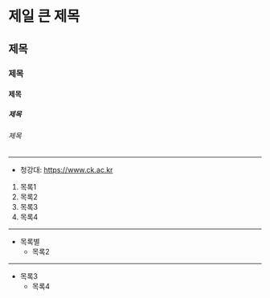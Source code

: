 # 제일 큰 제목
## 제목
### 제목
#### 제목
##### 제목
###### 제목

* * *

- 청강대: <https://www.ck.ac.kr>

1. 목록1
2. 목록2
4. 목록3
3. 목록4

***

* 목록별
  * 목록2

- - -

- 목록3
  - 목록4



